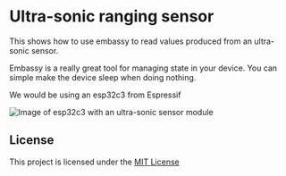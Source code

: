 # Ultra-sonic ranging sensor

This shows how to use embassy to read values produced from an ultra-sonic sensor.

Embassy is a really great tool for managing state in your device. You can simple make the device sleep when doing nothing.

We would be using an esp32c3 from Espressif

![Image of esp32c3 with an ultra-sonic sensor module](assert/IMG_7405.png)

## License

This project is licensed under the [MIT License](LICENSE)
